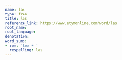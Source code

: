 ```yaml
---
name: las
type: free
title: las
reference_link: https://www.etymonline.com/word/las
root_name: 
root_language: 
denotation: 
word_sums:
- sum: 'Las + '
  respelling: las
---
```

